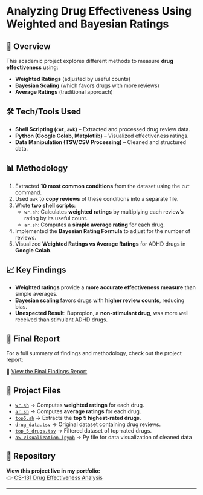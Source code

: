 # Analyzing Drug Effectiveness Using Weighted and Bayesian Ratings

## 📌 Overview
This academic project explores different methods to measure **drug effectiveness** using:
- **Weighted Ratings** (adjusted by useful counts)
- **Bayesian Scaling** (which favors drugs with more reviews)
- **Average Ratings** (traditional approach)

## 🛠 Tech/Tools Used
- **Shell Scripting (`cut`, `awk`)** – Extracted and processed drug review data.
- **Python (Google Colab, Matplotlib)** – Visualized effectiveness ratings.
- **Data Manipulation (TSV/CSV Processing)** – Cleaned and structured data.

## 📊 Methodology
1. Extracted **10 most common conditions** from the dataset using the `cut` command.
2. Used `awk` to **copy reviews** of these conditions into a separate file.
3. Wrote **two shell scripts**:
   - `wr.sh`: Calculates **weighted ratings** by multiplying each review’s rating by its useful count.
   - `ar.sh`: Computes a **simple average rating** for each drug.
4. Implemented the **Bayesian Rating Formula** to adjust for the number of reviews.
5. Visualized **Weighted Ratings vs Average Ratings** for ADHD drugs in **Google Colab**.

## 📈 Key Findings
- **Weighted ratings** provide a **more accurate effectiveness measure** than simple averages.
- **Bayesian scaling** favors drugs with **higher review counts**, reducing bias.
- **Unexpected Result**: Bupropion, a **non-stimulant drug**, was more well received than stimulant ADHD drugs.

## 📑 Final Report
For a full summary of findings and methodology, check out the project report:

📄 [View the Final Findings Report](findings.pdf)


## 📂 Project Files
- [`wr.sh`](wr.sh) → Computes **weighted ratings** for each drug.
- [`ar.sh`](ar.sh) → Computes **average ratings** for each drug.
- [`top5.sh`](top5.sh) → Extracts the **top 5 highest-rated drugs**.
- [`drug_data.tsv`](drug_data.tsv) → Original dataset containing drug reviews.
- [`top_5_drugs.tsv`](top_5_drugs.tsv) → Filtered dataset of top-rated drugs.
- [`a5-Visualization.ipynb`](a5-Visualization.ipynb) → Py file for data visualization of cleaned data


## 🔗 Repository
**View this project live in my portfolio:**  
👉 [CS-131 Drug Effectiveness Analysis]([https://MartinS34.github.io/projects/cs131-a5](https://github.com/MartinS34/MartinS34.github.io/tree/main))

---
